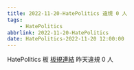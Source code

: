 ```yaml
---
title: 2022-11-20-HatePolitics 違規 0 人
tags:
    - HatePolitics
abbrlink: 2022-11-20-HatePolitics
date: HatePolitics-2022-11-20 12:00:00
---
```

HatePolitics 板 [板規連結](https://www.ptt.cc/bbs/HatePolitics/M.1617115262.A.D60.html)
昨天違規 0 人
